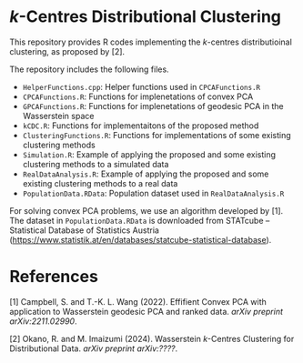 # _k_-Centres Distributional Clustering 
This repository provides R codes implementing the _k_-centres distributioinal clustering, as proposed by [2]. 

The repository includes the following files.
- `HelperFunctions.cpp`: Helper functions used in `CPCAFunctions.R` 
- `CPCAFunctions.R`: Functions for implenetations of convex PCA
- `GPCAFunctions.R`: Functions for implenetations of geodesic PCA in the Wasserstein space
- `kCDC.R`: Functions for implementaitons of the proposed method
- `ClusteringFunctions.R`: Functions for implementations of some existing clustering methods
- `Simulation.R`: Example of applying the proposed and some existing clustering methods to a simulated data
- `RealDataAnalysis.R`: Example of applying the proposed and some existing clustering methods to a real data
- `PopulationData.RData`: Population dataset used in `RealDataAnalysis.R`

For solving convex PCA problems, we use an algorithm developed by [1]. 
The dataset in `PopulationData.RData` is downloaded from STATcube – Statistical Database of Statistics Austria (https://www.statistik.at/en/databases/statcube-statistical-database).

# References
[1] Campbell, S. and T.-K. L. Wang (2022). Effifient Convex PCA with application to Wasserstein geodesic PCA and ranked data. _arXiv preprint arXiv:2211.02990_.

[2] Okano, R. and M. Imaizumi (2024). Wasserstein _k_-Centres Clustering for Distributional Data. _arXiv preprint arXiv:????_.




